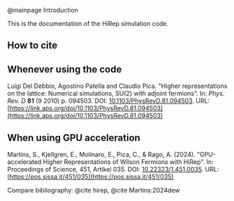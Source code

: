 @mainpage Introduction

This is the documentation of the HiRep simulation code.

## How to cite

## Whenever using the code

Luigi Del Debbio, Agostino Patella and Claudio Pica. "Higher representations on the lattice: Numerical simulations, SU(2) with adjoint fermions". In: _Phys. Rev. D_ **81** (9 2010) p. 094503. DOI: [10.1103/PhysRevD.81.094503](https://doi.org/10.1103/PhysRevD.81.094503). URL: [https://link.aps.org/doi/10.1103/PhysRevD.81.094503](https://link.aps.org/doi/10.1103/PhysRevD.81.094503)

## When using GPU acceleration

Martins, S., Kjellgren, E., Molinaro, E., Pica, C., & Rago, A. (2024). "GPU-accelerated Higher Representations of Wilson Fermions with HiRep". In: Proceedings of Science, 451, Artikel 035. DOI: [10.22323/1.451.0035](https://doi.org/10.22323/1.451.0035). URL: [https://pos.sissa.it/451/035](https://pos.sissa.it/451/035)

Compare bibliography: @cite hirep, @cite Martins:2024dew